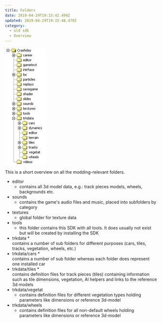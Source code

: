 ```yaml
---
title: Folders
date: 2019-04-29T19:15:42.499Z
updated: 2019-04-29T19:15:48.479Z
category:
  - old sdk
  - Overview
---
```

![Crashday directory tree](/source/assets/images/cd_folder_structure.gif "Crashday directory tree")

This is a short overview on all the modding-relevant folders.

* editor
  * contains all 3d model data, e.g.: track pieces models, wheels, backgrounds etc.
* sounds
  * contains the game's audio files and music, placed into subfolders by category
* textures
  * global folder for texture data 
* tools
  * this folder contains this SDK with all tools. It does usually not exist but will be created by installing the SDK
* trkdata
  * 	
    contains a number of sub folders for different purposes (cars, tiles, tracks, vegetation, wheels, etc.)
* trkdata/cars
  * 	
    contains a number of sub folder whereas each folder does represent one installed car
* trkdata/tiles
  * 	
    contains definition files for track pieces (tiles) containing information such as tile dimensions, vegetation, AI helpers and links to the reference 3d models
* trkdata/vegetat
  * contains definition files for different vegetation types holding parameters like dimensions or reference 3d-model
* trkdata/wheels
  * contains definition files for all non-default wheels holding parameters like dimensions or reference 3d-model
